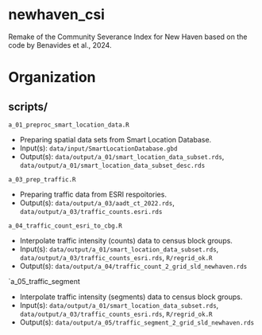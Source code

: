 # newhaven_csi
Remake of the Community Severance Index for New Haven based on the code by Benavides et al., 2024.

# Organization
## scripts/
`a_01_preproc_smart_location_data.R`
- Preparing spatial data sets from Smart Location Database.
- Input(s): `data/input/SmartLocationDatabase.gbd`
- Output(s): `data/output/a_01/smart_location_data_subset.rds`, `data/output/a_01/smart_location_data_subset_desc.rds`

`a_03_prep_traffic.R`
- Preparing traffic data from ESRI respoitories.
- Output(s): `data/output/a_03/aadt_ct_2022.rds`, `data/output/a_03/traffic_counts.esri.rds`

`a_04_traffic_count_esri_to_cbg.R`
- Interpolate traffic intensity (counts) data to census block groups.
- Input(s): `data/output/a_01/smart_location_data_subset.rds`, `data/output/a_03/traffic_counts_esri.rds`, `R/regrid_ok.R`
- Output(s): `data/output/a_04/traffic_count_2_grid_sld_newhaven.rds`

`a_05_traffic_segment
- Interpolate traffic intensity (segments) data to census block groups.
- Input(s): `data/output/a_01/smart_location_data_subset.rds`, `data/output/a_03/traffic_counts_esri.rds`, `R/regrid_ok.R`
- Output(s): `data/output/a_05/traffic_segment_2_grid_sld_newhaven.rds`
